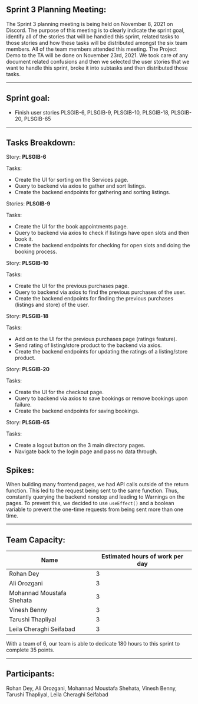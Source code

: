 ## Sprint 3 Planning Meeting: 

The Sprint 3 planning meeting is being held on November 8, 2021 on Discord. The purpose of this meeting is to clearly indicate the sprint goal, identify all of the stories that will be handled this sprint, related tasks to those stories and how these tasks will be distributed amongst the six team members. All of the team members attended this meeting. The Project Demo to the TA will be done on November 23rd, 2021. We took care of any document related confusions and then we selected the user stories that we want to handle this sprint, broke it into subtasks and then distributed those tasks.

---
## Sprint goal:
 - Finish user stories PLSGIB-6, PLSGIB-9, PLSGIB-10, PLSGIB-18, PLSGIB-20, PLSGIB-65

---
## Tasks Breakdown:

Story: __PLSGIB-6__

Tasks:
- Create the UI for sorting on the Services page.
- Query to backend via axios to gather and sort listings.
- Create the backend endpoints for gathering and sorting listings.

Stories: __PLSGIB-9__

Tasks:
- Create the UI for the book appointments page.
- Query to backend via axios to check if listings have open slots and then book it.
- Create the backend endpoints for checking for open slots and doing the booking process.

Story: __PLSGIB-10__

Tasks:
- Create the UI for the previous purchases page.
- Query to backend via axios to find the previous purchases of the user.
- Create the backend endpoints for finding the previous purchases (listings and store) of the user. 

Story: __PLSGIB-18__

Tasks:
- Add on to the UI for the previous purchases page (ratings feature).
- Send rating of listing/store product to the backend via axios.
- Create the backend endpoints for updating the ratings of a listing/store product. 

Story: __PLSGIB-20__

Tasks:
- Create the UI for the checkout page.
- Query to backend via axios to save bookings or remove bookings upon failure.
- Create the backend endpoints for saving bookings. 

Story: __PLSGIB-65__

Tasks:
- Create a logout button on the 3 main directory pages.
- Navigate back to the login page and pass no data through.

## Spikes:
When building many frontend pages, we had API calls outside of the return function. This led to the request being sent to the same function. Thus, constantly querying the backend nonstop and leading to Warnings on the pages. To prevent this, we decided to use `useEffect()` and a boolean variable to prevent the one-time requests from being sent more than one time.  

---
## Team Capacity:
| Name | Estimated hours of work per day |
| --- | --- |
| Rohan Dey | 3 |
| Ali Orozgani | 3 |
| Mohannad Moustafa Shehata | 3 |
| Vinesh Benny | 3 |
| Tarushi Thapliyal | 3 |
| Leila Cheraghi Seifabad | 3 |

With a team of 6, our team is able to dedicate 180 hours to this sprint to complete 35 points. 

---

## Participants: 
Rohan Dey, Ali Orozgani, Mohannad Moustafa Shehata, Vinesh Benny, Tarushi Thapliyal, Leila Cheraghi Seifabad